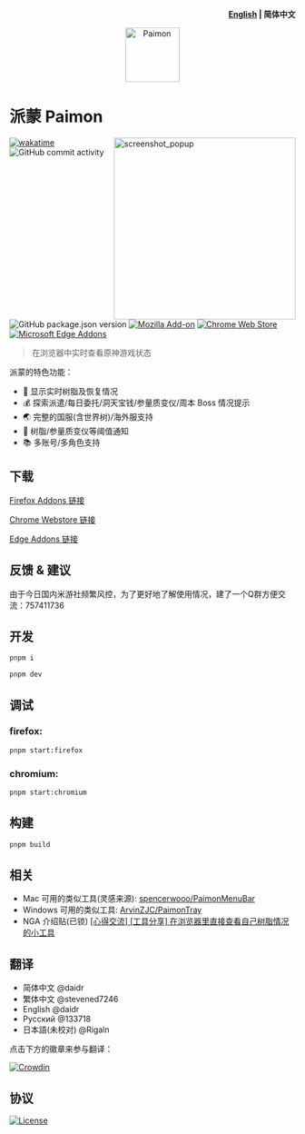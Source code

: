 <p align='right'><b><a href="./README.md">English</a> | 简体中文</b></p>

<p align='center'><img width="96px" src="https://cdn.jsdelivr.net/gh/daidr/paimon-webext@main/assets/icon-128.png" alt="Paimon">
</p>

# 派蒙 Paimon

<img align="right" src="https://cdn.jsdelivr.net/gh/daidr/paimon-webext@main/screenshots/popup_zh-CN.png" width="320px" height="auto" alt="screenshot_popup" />

[![wakatime](https://wakatime.com/badge/github/daidr/paimon-webext.svg)](https://wakatime.com/badge/github/daidr/paimon-webext)
![GitHub commit activity](https://img.shields.io/github/commit-activity/y/daidr/paimon-webext?label=commits)

![GitHub package.json version](https://img.shields.io/github/package-json/v/daidr/paimon-webext)
[![Mozilla Add-on](https://img.shields.io/amo/users/%E6%B4%BE%E8%92%99-paimon?label=firefox&color=green)](https://addons.mozilla.org/zh-CN/firefox/addon/%E6%B4%BE%E8%92%99-paimon/)
[![Chrome Web Store](https://img.shields.io/chrome-web-store/users/ecafadojbjpamdlbhdgmfhihdojeekdd?label=chrome&color=green)](https://chrome.google.com/webstore/detail/%E6%B4%BE%E8%92%99-paimon/ecafadojbjpamdlbhdgmfhihdojeekdd)
[![Microsoft Edge Addons](https://img.shields.io/badge/dynamic/json?label=edge&query=%24.activeInstallCount&url=https%3A%2F%2Fmicrosoftedge.microsoft.com%2Faddons%2Fgetproductdetailsbycrxid%2Famlfaonbmcninlpijbjkblmfgcanjdih&color=green)](https://microsoftedge.microsoft.com/addons/detail/%E6%B4%BE%E8%92%99-paimon/amlfaonbmcninlpijbjkblmfgcanjdih)

> 在浏览器中实时查看原神游戏状态

派蒙的特色功能：

* 🌙 显示实时树脂及恢复情况
* 💰 探索派遣/每日委托/洞天宝钱/参量质变仪/周本 Boss 情况提示
* 🌏 完整的国服(含世界树)/海外服支持
* 🚨 树脂/参量质变仪等阈值通知
* 📚 多账号/多角色支持

## 下载

[Firefox Addons 链接](https://addons.mozilla.org/zh-CN/firefox/addon/%E6%B4%BE%E8%92%99-paimon/)

[Chrome Webstore 链接](https://chrome.google.com/webstore/detail/%E6%B4%BE%E8%92%99-paimon/ecafadojbjpamdlbhdgmfhihdojeekdd)

[Edge Addons 链接](https://microsoftedge.microsoft.com/addons/detail/amlfaonbmcninlpijbjkblmfgcanjdih)

## 反馈 & 建议

由于今日国内米游社频繁风控，为了更好地了解使用情况，建了一个Q群方便交流：757411736

## 开发

```bash
pnpm i

pnpm dev
```

## 调试

### firefox:

```bash
pnpm start:firefox
```

### chromium:

```bash
pnpm start:chromium
```

## 构建

```bash
pnpm build
```

## 相关
- Mac 可用的类似工具(灵感来源): [spencerwooo/PaimonMenuBar](https://github.com/spencerwooo/PaimonMenuBar)
- Windows 可用的类似工具: [ArvinZJC/PaimonTray](https://github.com/ArvinZJC/PaimonTray)
- NGA 介绍贴(已锁) [[心得交流] [工具分享] 在浏览器里直接查看自己树脂情况的小工具](https://bbs.nga.cn/read.php?tid=31590015)

## 翻译
- 简体中文 @daidr
- 繁体中文 @stevened7246
- English @daidr
- Русский @133718
- 日本語(未校对) @Rigaln

点击下方的徽章来参与翻译：

[![Crowdin](https://badges.crowdin.net/paimon-webext/localized.svg)](https://crowdin.com/project/paimon-webext)

## 协议

[![License](https://img.shields.io/badge/license-MIT-blue.svg)](LICENSE)